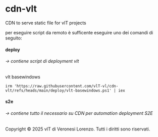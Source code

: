 # cdn-vlt

CDN to serve static file for vlT projects 

per eseguire script da remoto è sufficente eseguire uno dei comandi di seguito:

####  deploy 
###### &rarr; contiene script di deployment vlt

vlt basewindows

```irm 'https://raw.githubusercontent.com/vlT-vl/cdn-vlt/refs/heads/main/deploy/vlt-basewindows.ps1' | iex```


####  s2e 
###### &rarr; contiene tutto il necessario su CDN per automation deployment S2E

Copyright © 2025 vlT di Veronesi Lorenzo. Tutti i diritti sono riservati.
